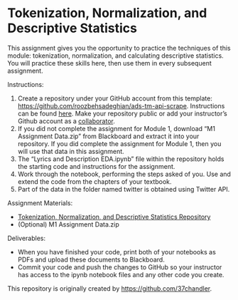 # Tokenization, Normalization, and Descriptive Statistics

This assignment gives you the opportunity to practice the techniques of this module: tokenization, normalization, and calculating descriptive statistics. You will practice these skills here, then use them in every subsequent assignment. 

Instructions: 

1. Create a repository under your GitHub account from this template: https://github.com/roozbehsadeghian/ads-tm-api-scrape. Instructions can be found [here](https://docs.github.com/en/repositories/creating-and-managing-repositories/creating-a-repository-from-a-template). Make your repository public or add your instructor’s Github account as a [collaborator](https://docs.github.com/en/account-and-profile/setting-up-and-managing-your-github-user-account/managing-access-to-your-personal-repositories/inviting-collaborators-to-a-personal-repository). 
2. If you did not complete the assignment for Module 1, download “M1 Assignment Data.zip” from Blackboard and extract it into your repository. If you did complete the assignment for Module 1, then you will use that data in this assignment. 
3. The “Lyrics and Description EDA.ipynb” file within the repository holds the starting code and instructions for the assignment. 
4. Work through the notebook, performing the steps asked of you. Use and extend the code from the chapters of your textbook. 
5. Part of the data in the folder named twitter is obtained using Twitter API. 

Assignment Materials:
* [Tokenization, Normalization, and Descriptive Statistics Repository](https://github.com/roozbehsadeghian/ads-tm-token-norm)
* (Optional) M1 Assignment Data.zip


Deliverables:
* When you have finished your code, print both of your notebooks as PDFs and upload these documents to Blackboard. 
* Commit your code and push the changes to GitHub so your instructor has access to the ipynb notebook files and any other code you create. 

This repository is originally created by https://github.com/37chandler.

